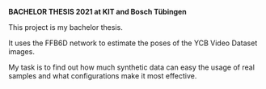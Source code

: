 **BACHELOR THESIS 2021 at KIT and Bosch Tübingen**

This project is my bachelor thesis.

It uses the FFB6D network to estimate the poses of the YCB Video Dataset images.

My task is to find out how much synthetic data can easy the usage of real samples and what configurations make it most effective.
